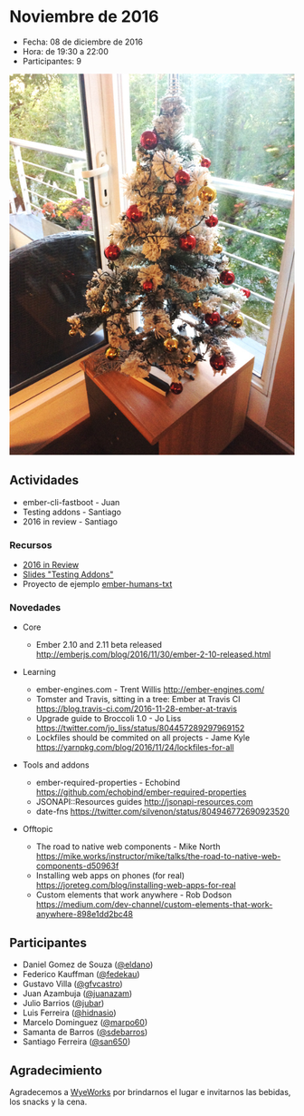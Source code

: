 # Noviembre de 2016

* Fecha: 08 de diciembre de 2016
* Hora: de 19:30 a 22:00
* Participantes: 9

![photo](./photo.jpg)

## Actividades

* ember-cli-fastboot - Juan
* Testing addons - Santiago
* 2016 in review - Santiago

### Recursos

* [2016 in Review](http://files.meetup.com/12641372/2016%20in%20review.pdf)
* [Slides "Testing Addons"](http://files.meetup.com/12641372/Testing%20addons%20-%20Ember%20Montevideo%20-%20Diciembre%202016.pdf)
* Proyecto de ejemplo [ember-humans-txt](https://github.com/san650/ember-humans-txt)

### Novedades

* Core
  * Ember 2.10 and 2.11 beta released
    http://emberjs.com/blog/2016/11/30/ember-2-10-released.html

* Learning
  * ember-engines.com - Trent Willis
    http://ember-engines.com/
  * Tomster and Travis, sitting in a tree: Ember at Travis CI
    https://blog.travis-ci.com/2016-11-28-ember-at-travis
  * Upgrade guide to Broccoli 1.0 - Jo Liss
    https://twitter.com/jo_liss/status/804457289297969152
  * Lockfiles should be commited on all projects - Jame Kyle
    https://yarnpkg.com/blog/2016/11/24/lockfiles-for-all

* Tools and addons
  * ember-required-properties - Echobind
    https://github.com/echobind/ember-required-properties
  * JSONAPI::Resources guides
    http://jsonapi-resources.com
  * date-fns
    https://twitter.com/silvenon/status/804946772690923520

* Offtopic
  * The road to native web components - Mike North
    https://mike.works/instructor/mike/talks/the-road-to-native-web-components-d50963f
  * Installing web apps on phones (for real)
    https://joreteg.com/blog/installing-web-apps-for-real
  * Custom elements that work anywhere - Rob Dodson
    https://medium.com/dev-channel/custom-elements-that-work-anywhere-898e1dd2bc48

## Participantes

* Daniel Gomez de Souza ([@eldano](https://github.com/eldano))
* Federico Kauffman ([@fedekau](https://github.com/fedekau))
* Gustavo Villa ([@gfvcastro](https://github.com/gfvcastro))
* Juan Azambuja ([@juanazam](https://github.com/juanazam))
* Julio Barrios ([@jubar](https://github.com/jubar))
* Luis Ferreira ([@hidnasio](https://github.com/hidnasio))
* Marcelo Dominguez ([@marpo60](https://github.com/marpo60))
* Samanta de Barros ([@sdebarros](https://github.com/sdebarros))
* Santiago Ferreira ([@san650](https://github.com/san650))

## Agradecimiento

Agradecemos a [WyeWorks](https://wyeworks.com/) por brindarnos el lugar e
invitarnos las bebidas, los snacks y la cena.
